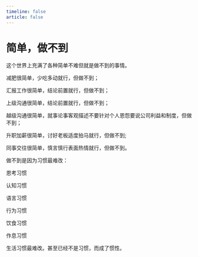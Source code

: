 ```yaml
---
timeline: false
article: false
---
```


# 简单，做不到

这个世界上充满了各种简单不难但就是做不到的事情。

减肥很简单，少吃多动就行，但做不到；

汇报工作很简单，结论前置就行，但做不到；

上级沟通很简单，结论前置就行，但做不到；

越级沟通很简单，就事论事客观描述不要针对个人恩怨要说公司利益和制度，但做不到；

升职加薪很简单，讨好老板适度拍马就行，但做不到;

同事交往很简单，慎言慎行表面热情就行，但做不到。

做不到是因为习惯最难改：

恩考习惯

认知习惯

语言习惯

行为习惯

饮食习惯

作息习惯

生活习惯最难改。甚至已经不是习惯，而成了惯性。